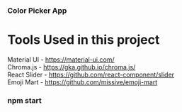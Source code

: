 ### Color Picker App

# Tools Used in this project

Material UI - https://material-ui.com/  
Chroma.js - https://gka.github.io/chroma.js/  
React Slider - https://github.com/react-component/slider  
Emoji Mart - https://github.com/missive/emoji-mart   


### npm start

